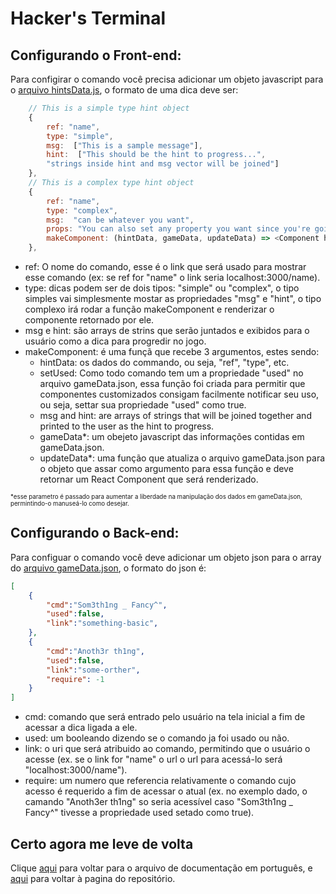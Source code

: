Hacker's Terminal
=================

Configurando o Front-end:
-------------------------

Para configirar o comando você precisa adicionar um objeto javascript para o [arquivo hintsData.js](Front/src/components/hints/hintsData.js), o formato de uma dica deve ser:
```javascript
    // This is a simple type hint object
    {
        ref: "name",
        type: "simple", 
        msg:  ["This is a sample message"],
        hint:  ["This should be the hint to progress...", 
        "strings inside hint and msg vector will be joined"]
    },
    // This is a complex type hint object
    {
        ref: "name",
        type: "complex",
        msg:  "can be whatever you want",
        props: "You can also set any property you want since you're going to use it manually",
        makeComponent: (hintData, gameData, updateData) => <Component hintsData={hintsData} gameData={gameData} updateData={updateData} />
    },
```

- ref: O nome do comando, esse é o link que será usado para mostrar esse comando (ex: se ref for "name" o link seria  localhost:3000/name).
- type: dicas podem ser de dois tipos: "simple" ou "complex", o tipo simples vai simplesmente mostar as propriedades "msg" e "hint", o tipo complexo irá rodar a função makeComponent e renderizar o componente retornado por ele.
- msg e hint: são arrays de strins que serão juntados e exibidos para o usuário como a dica para progredir no jogo.
- makeComponent: é uma funçã que recebe 3 argumentos, estes sendo:
  -  hintData: os dados do commando, ou seja, "ref", "type", etc.
  -  setUsed: Como todo comando tem um a propriedade "used" no arquivo gameData.json, essa função foi criada para permitir que componentes customizados consigam facilmente notificar seu uso, ou seja, settar sua propriedade "used" como true.
  - msg and hint: are arrays of strings that will be joined together and printed to the user as the hint to progress.
  -  gameData*: um obejeto javascript das informações contidas em gameData.json.
  -  updateData*: uma função que atualiza o arquivo gameData.json para o objeto que assar como argumento para essa função e deve retornar um React Component que será renderizado.

<sub><sup> *esse parametro é passado para aumentar a liberdade na manipulação dos dados em gameData.json, permintindo-o manuseá-lo como desejar.</sup></sup>

Configurando o Back-end:
------------------------

Para configuar o comando você deve adicionar um objeto json para o array do [arquivo gameData.json](Back/gameData.json), o formato do json é:
```json
[
    {
        "cmd":"Som3th1ng _ Fancy^",
        "used":false,
        "link":"something-basic",
    },
    {
        "cmd":"Anoth3r th1ng",
        "used":false,
        "link":"some-orther", 
        "require": -1
    }
]
```
- cmd: comando que será entrado pelo usuário na tela inicial a fim de acessar a dica ligada a ele.
- used: um booleando dizendo se o comando ja foi usado ou não.
- link: o uri que será atribuido ao comando, permitindo que o usuário o acesse (ex. se o link for "name" o url o url para acessá-lo será "localhost:3000/name").
- require: um numero que referencia relativamente o comando cujo acesso é requerido a fim de acessar o atual (ex. no exemplo dado, o camando "Anoth3er th1ng" so seria acessível caso "Som3th1ng _ Fancy^" tivesse a propriedade used setado como true).

Certo agora me leve de volta
----------------------------
Clique [aqui](portugues.md) para voltar para o arquivo de documentação em português, e [aqui](https://github.com/EdPirro/REACT-hacker-terminal) para voltar à pagina do repositório.